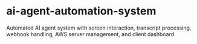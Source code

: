 # ai-agent-automation-system
Automated AI agent system with screen interaction, transcript processing, webhook handling, AWS server management, and client dashboard

